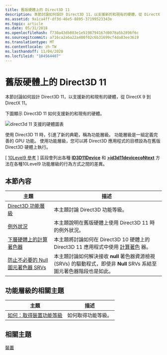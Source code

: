 ```yaml
---
title: 舊版硬體上的 Direct3D 11
description: 本節討論如何設計 Direct3D 11，以支援新的和現有的硬體，從 DirectX 9 到 DirectX 11。
ms.assetid: 9a1ca4ff-df3d-46e5-8895-37199523343e
ms.topic: article
ms.date: 05/31/2018
ms.openlocfilehash: f730a43db803e1e5198794167d0078a5b2896f6c
ms.sourcegitcommit: a716ca2a6a22a400f02c6b31699cf4da83ee3619
ms.translationtype: MT
ms.contentlocale: zh-TW
ms.lasthandoff: 11/04/2020
ms.locfileid: "104564407"
---
```

# <a name="direct3d-11-on-downlevel-hardware"></a>舊版硬體上的 Direct3D 11

本節討論如何設計 Direct3D 11，以支援新的和現有的硬體，從 DirectX 9 到 DirectX 11。

下圖顯示 Direct3D 11 如何支援新的和現有的硬體。

![direct3d 11 支援的硬體圖表](images/d3d11-on-downlevel-hardware.png)

使用 Direct3D 11 時，引進了新的典範，稱為功能層級。 功能層級是一組定義完善的 GPU 功能。 使用功能層級，您可以將 Direct3D 應用程式的目標設為在舊版 Direct3D 硬體上執行。

[ [10Level9 參考](d3d11-graphics-reference-10level9.md) ] 區段會列出各種 [**ID3D11Device**](/windows/desktop/api/D3D11/nn-d3d11-id3d11device) 和 [**>id3d11devicecoNtext**](/windows/desktop/api/D3D11/nn-d3d11-id3d11devicecontext) 方法在各種10Level9 功能層級的行為方式之間的差異。


## <a name="in-this-section"></a>本節內容



| 主題                                                                                                                  | 描述                                                                                                                                                                    |
|------------------------------------------------------------------------------------------------------------------------|--------------------------------------------------------------------------------------------------------------------------------------------------------------------------------|
| [Direct3D 功能層級](overviews-direct3d-11-devices-downlevel-intro.md)<br/>                                | 本主題討論 Direct3D 功能等級。<br/>                                                                                                                       |
| [例外狀況](overviews-direct3d-11-devices-downlevel-exceptions.md)<br/>                                        | 本主題說明在舊版硬體上使用 Direct3D 11 時的例外狀況。 <br/>                                                                                      |
| [下層硬體上的計算著色器](overviews-direct3d-11-devices-downlevel-compute-shaders.md)<br/>        | 本主題將討論如何在 Direct3D 10 硬體上的 Direct3D 11 應用程式中使用 [計算著色](direct3d-11-advanced-stages-compute-shader.md) 器。<br/>             |
| [防止不必要的 Null 圖元著色器 SRVs](overviews-direct3d-11-devices-downlevel-prevent-null-srvs.md)<br/> | 本主題討論如何解決接收 **null** 著色器資源檢視 (SRVs) 的驅動程式，即使非 **Null** SRVs 系結至圖元著色器階段也是如此。<br/> |



 

## <a name="how-to-topics-about-feature-levels"></a>功能層級的相關主題



| 主題                                                                                                                                                                                                                                                                   | 描述                            |
|-------------------------------------------------------------------------------------------------------------------------------------------------------------------------------------------------------------------------------------------------------------------------|----------------------------------------|
| <span id="How_To__Get_the_Device_Feature_Level"></span><span id="how_to__get_the_device_feature_level"></span><span id="HOW_TO__GET_THE_DEVICE_FEATURE_LEVEL"></span>[如何：取得裝置功能等級](overviews-direct3d-11-devices-downlevel-get.md)<br/> | 如何取得功能等級。<br/> |



 

## <a name="related-topics"></a>相關主題

<dl> <dt>

[裝置](overviews-direct3d-11-devices.md)
</dt> </dl>

 

 





